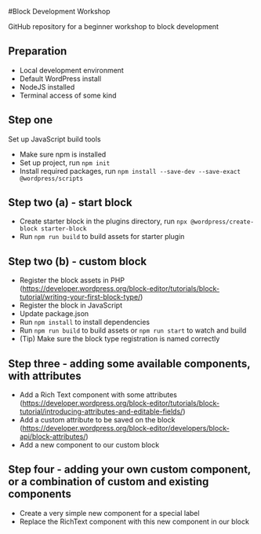#Block Development Workshop

GitHub repository for a beginner workshop to block development

## Preparation
* Local development environment
* Default WordPress install
* NodeJS installed
* Terminal access of some kind

## Step one
Set up JavaScript build tools
* Make sure npm is installed
* Set up project, run `npm init`
* Install required packages, run `npm install --save-dev --save-exact @wordpress/scripts`

## Step two (a) - start block
* Create starter block in the plugins directory, run `npx @wordpress/create-block starter-block`
* Run `npm run build` to build assets for starter plugin

## Step two (b) - custom block
* Register the block assets in PHP (https://developer.wordpress.org/block-editor/tutorials/block-tutorial/writing-your-first-block-type/)
* Register the block in JavaScript
* Update package.json
* Run `npm install` to install dependencies
* Run `npm run build` to build assets or `npm run start` to watch and build
* (Tip) Make sure the block type registration is named correctly

## Step three - adding some available components, with attributes
* Add a Rich Text component with some attributes (https://developer.wordpress.org/block-editor/tutorials/block-tutorial/introducing-attributes-and-editable-fields/)
* Add a custom attribute to be saved on the block (https://developer.wordpress.org/block-editor/developers/block-api/block-attributes/)
* Add a new component to our custom block

## Step four - adding your own custom component, or a combination of custom and existing components
* Create a very simple new component for a special label
* Replace the RichText component with this new component in our block
